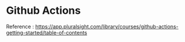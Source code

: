 # Github Actions


Reference :
https://app.pluralsight.com/library/courses/github-actions-getting-started/table-of-contents

